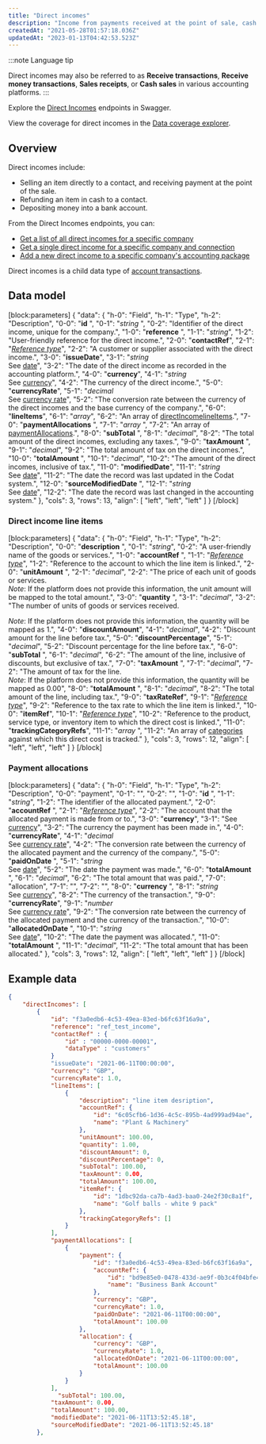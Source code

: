 ```yaml
---
title: "Direct incomes"
description: "Income from payments received at the point of sale, cash refunds or deposits into a bank account"
createdAt: "2021-05-28T01:57:18.036Z"
updatedAt: "2023-01-13T04:42:53.523Z"
---
```


:::note Language tip

Direct incomes may also be referred to as **Receive transactions**, **Receive money transactions**, **Sales receipts**, or **Cash sales** in various accounting platforms.
:::

Explore the <a className="external" href="https://api-uat.codat.io/swagger/index.html#/DirectIncomes" target="_blank">Direct Incomes</a> endpoints in Swagger.

View the coverage for direct incomes in the <a className="external" href="https://knowledge.codat.io/supported-features/accounting?view=tab-by-data-type&dataType=directIncomes" target="_blank">Data coverage explorer</a>.

## Overview

Direct incomes include:

- Selling an item directly to a contact, and receiving payment at the point of the sale.
- Refunding an item in cash to a contact.
- Depositing money into a bank account.

From the Direct Incomes endpoints, you can:

- [Get a list of all direct incomes for a specific company](https://api-uat.codat.io/swagger/index.html#/DirectIncomes/get_companies__companyId__connections__connectionId__data_directIncomes)
- [Get a single direct income for a specific company and connection](https://api-uat.codat.io/swagger/index.html#/DirectIncomes/get_companies__companyId__connections__connectionId__data_directIncomes__directIncomeId_)
- [Add a new direct income to a specific company's accounting package](https://api-uat.codat.io/swagger/index.html#/DirectIncomes/post_companies__companyId__connections__connectionId__push_directIncomes)

Direct incomes is a child data type of [account transactions](https://docs.codat.io/docs/datamodel-accounting-account-transactions).

## Data model

[block:parameters]
{
"data": {
"h-0": "Field",
"h-1": "Type",
"h-2": "Description",
"0-0": "**id** ",
"0-1": "_string_ ",
"0-2": "Identifier of the direct income, unique for the company.",
"1-0": "**reference** ",
"1-1": "_string_",
"1-2": "User-friendly reference for the direct income.",
"2-0": "**contactRef**",
"2-1": "[_Reference type_](https://docs.codat.io/docs/datamodel-accounting-referencetypes#section-contactref)",
"2-2": "A customer or supplier associated with the direct income.",
"3-0": "**issueDate**",
"3-1": "_string_  
See [date](https://docs.codat.io/docs/datamodel-shared-date)",
"3-2": "The date of the direct income as recorded in the accounting platform.",
"4-0": "**currency**",
"4-1": "_string_  
See [currency](https://docs.codat.io/docs/datamodel-shared-currency)",
"4-2": "The currency of the direct income.",
"5-0": "**currencyRate**",
"5-1": "_decimal_  
See [currency rate](https://docs.codat.io/docs/datamodel-shared-currencyrate)",
"5-2": "The conversion rate between the currency of the direct incomes and the base currency of the company.",
"6-0": "**lineItems**",
"6-1": "_array_",
"6-2": "An array of [directIncomelineItems](datamodel-direct-income#section-direct-income-line-items).",
"7-0": "**paymentAllocations** ",
"7-1": "_array_ ",
"7-2": "An array of [paymentAllocations](datamodel-direct-income#section-payment-allocations).",
"8-0": "**subTotal** ",
"8-1": "_decimal_",
"8-2": "The total amount of the direct incomes, excluding any taxes.",
"9-0": "**taxAmount** ",
"9-1": "_decimal_",
"9-2": "The total amount of tax on the direct incomes.",
"10-0": "**totalAmount** ",
"10-1": "_decimal_",
"10-2": "The amount of the direct incomes, inclusive of tax.",
"11-0": "**modifiedDate**",
"11-1": "_string_  
See [date](https://docs.codat.io/docs/datamodel-shared-date)",
"11-2": "The date the record was last updated in the Codat system.",
"12-0": "**sourceModifiedDate** ",
"12-1": "_string_  
See [date](https://docs.codat.io/docs/datamodel-shared-date)",
"12-2": "The date the record was last changed in the accounting system."
},
"cols": 3,
"rows": 13,
"align": [
"left",
"left",
"left"
]
}
[/block]

### Direct income line items

[block:parameters]
{
"data": {
"h-0": "Field",
"h-1": "Type",
"h-2": "Description",
"0-0": "**description** ",
"0-1": "_string_",
"0-2": "A user-friendly name of the goods or services.",
"1-0": "**accountRef** ",
"1-1": "[_Reference type_](https://docs.codat.io/docs/datamodel-accounting-referencetypes#section-accountreff)",
"1-2": "Reference to the account to which the line item is linked.",
"2-0": "**unitAmount** ",
"2-1": "_decimal_",
"2-2": "The price of each unit of goods or services.  
_Note_: If the platform does not provide this information, the unit amount will be mapped to the total amount.",
"3-0": "**quantity** ",
"3-1": "_decimal_",
"3-2": "The number of units of goods or services received.

_Note_: If the platform does not provide this information, the quantity will be mapped as 1.",
"4-0": "**discountAmount**",
"4-1": "_decimal_",
"4-2": "Discount amount for the line before tax.",
"5-0": "**discountPercentage**",
"5-1": "_decimal_",
"5-2": "Discount percentage for the line before tax.",
"6-0": "**subTotal** ",
"6-1": "_decimal_",
"6-2": "The amount of the line, inclusive of discounts, but exclusive of tax.",
"7-0": "**taxAmount** ",
"7-1": "_decimal_",
"7-2": "The amount of tax for the line.  
_Note_: If the platform does not provide this information, the quantity will be mapped as 0.00",
"8-0": "**totalAmount** ",
"8-1": "_decimal_",
"8-2": "The total amount of the line, including tax.",
"9-0": "**taxRateRef**",
"9-1": "[_Reference type_](https://docs.codat.io/docs/datamodel-accounting-referencetypes#section-taxrateref)",
"9-2": "Reference to the tax rate to which the line item is linked.",
"10-0": "**itemRef**",
"10-1": "[_Reference type_](https://docs.codat.io/docs/datamodel-accounting-referencetypes#section-itemref)",
"10-2": "Reference to the product, service type, or inventory item to which the direct cost is linked.",
"11-0": "**trackingCategoryRefs**",
"11-1": "_array_ ",
"11-2": "An array of [categories](https://docs.codat.io/docs/datamodel-accounting-referencetypes#section-trackingcategoryref) against which this direct cost is tracked."
},
"cols": 3,
"rows": 12,
"align": [
"left",
"left",
"left"
]
}
[/block]

### Payment allocations

[block:parameters]
{
"data": {
"h-0": "Field",
"h-1": "Type",
"h-2": "Description",
"0-0": "payment",
"0-1": "",
"0-2": "",
"1-0": "**id** ",
"1-1": "_string_",
"1-2": "The identifier of the allocated payment.",
"2-0": "**accountRef** ",
"2-1": "[_Reference type_](https://docs.codat.io/docs/datamodel-accounting-referencetypes#section-accountref)",
"2-2": "The account that the allocated payment is made from or to.",
"3-0": "**currency**",
"3-1": "See [currency](https://docs.codat.io/docs/datamodel-shared-currency)",
"3-2": "The currency the payment has been made in.",
"4-0": "**currencyRate**",
"4-1": "_decimal_  
See [currency rate](https://docs.codat.io/docs/datamodel-shared-currencyrate)",
"4-2": "The conversion rate between the currency of the allocated payment and the currency of the company.",
"5-0": "**paidOnDate** ",
"5-1": "_string_  
See [date](https://docs.codat.io/docs/datamodel-shared-date)",
"5-2": "The date the payment was made.",
"6-0": "**totalAmount** ",
"6-1": "_decimal_",
"6-2": "The total amount that was paid.",
"7-0": "allocation",
"7-1": "",
"7-2": "",
"8-0": "**currency** ",
"8-1": "_string_  
See [currency](https://docs.codat.io/docs/datamodel-shared-currency)",
"8-2": "The currency of the transaction.",
"9-0": "**currencyRate**",
"9-1": "_number_  
See [currency rate](https://docs.codat.io/docs/datamodel-shared-currencyrate)",
"9-2": "The conversion rate between the currency of the allocated payment and the currency of the transaction.",
"10-0": "**allocatedOnDate** ",
"10-1": "_string_  
See [date](https://docs.codat.io/docs/datamodel-shared-date)",
"10-2": "The date the payment was allocated.",
"11-0": "**totalAmount** ",
"11-1": "_decimal_",
"11-2": "The total amount that has been allocated."
},
"cols": 3,
"rows": 12,
"align": [
"left",
"left",
"left"
]
}
[/block]

## Example data

```json
{
    "directIncomes": [
        {
            "id": "f3a0edb6-4c53-49ea-83ed-b6fc63f16a9a",
            "reference": "ref_test_income",
            "contactRef" : {
                "id" : "00000-0000-00001",
                "dataType" : "customers"
            }
            "issueDate": "2021-06-11T00:00:00",
            "currency": "GBP",
            "currencyRate": 1.0,
            "lineItems": [
                {
                    "description": "line item desription",
                    "accountRef": {
                        "id": "6c05cfb6-1d36-4c5c-895b-4ad999ad94ae",
                        "name": "Plant & Machinery"
                    },
                    "unitAmount": 100.00,
                    "quantity": 1.00,
                    "discountAmount": 0,
                    "discountPercentage": 0,
                    "subTotal": 100.00,
                    "taxAmount": 0.00,
                    "totalAmount": 100.00,
                    "itemRef": {
                        "id": "1dbc92da-ca7b-4ad3-baa0-24e2f30c8a1f",
                        "name": "Golf balls - white 9 pack"
                    },
                    "trackingCategoryRefs": []
                }
            ],
            "paymentAllocations": [
                {
                    "payment": {
                        "id": "f3a0edb6-4c53-49ea-83ed-b6fc63f16a9a",
                        "accountRef": {
                            "id": "bd9e85e0-0478-433d-ae9f-0b3c4f04bfe4",
                            "name": "Business Bank Account"
                        },
                        "currency": "GBP",
                        "currencyRate": 1.0,
                        "paidOnDate": "2021-06-11T00:00:00",
                        "totalAmount": 100.00
                    },
                    "allocation": {
                        "currency": "GBP",
                        "currencyRate": 1.0,
                        "allocatedOnDate": "2021-06-11T00:00:00",
                        "totalAmount": 100.00
                    }
                }
            ],
              "subTotal": 100.00,
            "taxAmount": 0.00,
            "totalAmount": 100.00,
            "modifiedDate": "2021-06-11T13:52:45.18",
            "sourceModifiedDate": "2021-06-11T13:52:45.18"
        },
```
